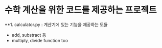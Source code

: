 # 수학 계산을 위한 코드를 제공하는 프로젝트 	
**1. calculator.py : 계산기에 있는 기능을 제공하는 모듈
- add, substract 등
- multiply, divide function too
